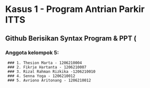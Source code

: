 # Kasus 1 - Program Antrian Parkir ITTS
## Github Berisikan Syntax Program & PPT (
 ### Anggota kelompok 5:
     ### 1. Thesion Marta - 1206210004
     ### 2. Fikrie Hartanta - 1206210007
     ### 3. Rizal Rahman Rizkika -1206210010
     ### 4. Senna Yoga - 1206210012
     ### 5. Avriono Aritonang - 1206210012
